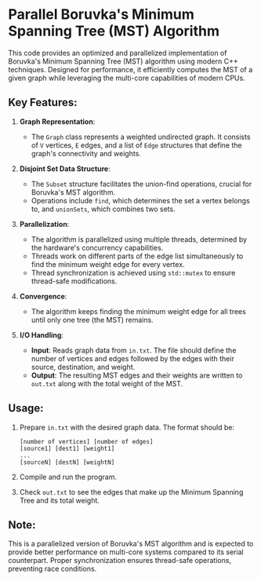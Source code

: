# Parallel Boruvka's Minimum Spanning Tree (MST) Algorithm

This code provides an optimized and parallelized implementation of Boruvka's Minimum Spanning Tree (MST) algorithm using modern C++ techniques. Designed for performance, it efficiently computes the MST of a given graph while leveraging the multi-core capabilities of modern CPUs.

## Key Features:

1. **Graph Representation**:
   
   - The `Graph` class represents a weighted undirected graph. It consists of `V` vertices, `E` edges, and a list of `Edge` structures that define the graph's connectivity and weights.

2. **Disjoint Set Data Structure**:
   
   - The `Subset` structure facilitates the union-find operations, crucial for Boruvka's MST algorithm.
   - Operations include `find`, which determines the set a vertex belongs to, and `unionSets`, which combines two sets.

3. **Parallelization**:

   - The algorithm is parallelized using multiple threads, determined by the hardware's concurrency capabilities.
   - Threads work on different parts of the edge list simultaneously to find the minimum weight edge for every vertex.
   - Thread synchronization is achieved using `std::mutex` to ensure thread-safe modifications.

4. **Convergence**:
   
   - The algorithm keeps finding the minimum weight edge for all trees until only one tree (the MST) remains.
   
5. **I/O Handling**:
   
   - **Input**: Reads graph data from `in.txt`. The file should define the number of vertices and edges followed by the edges with their source, destination, and weight.
   - **Output**: The resulting MST edges and their weights are written to `out.txt` along with the total weight of the MST.

## Usage:

1. Prepare `in.txt` with the desired graph data. The format should be:
    ```
    [number of vertices] [number of edges]
    [source1] [dest1] [weight1]
    ...
    [sourceN] [destN] [weightN]
    ```

2. Compile and run the program.
3. Check `out.txt` to see the edges that make up the Minimum Spanning Tree and its total weight.

## Note:
This is a parallelized version of Boruvka's MST algorithm and is expected to provide better performance on multi-core systems compared to its serial counterpart. Proper synchronization ensures thread-safe operations, preventing race conditions.